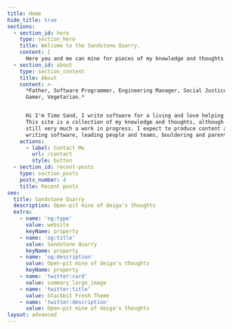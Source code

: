 ```yaml
---
title: Home
hide_title: true
sections:
  - section_id: hero
    type: section_hero
    title: Welcome to the Sandstone Quarry.
    content: |
      Here you and me can mine for pieces of my knowledge and thoughts.
  - section_id: about
    type: section_content
    title: About
    content: >-
      *Father, Software Programmer, Engineering Manager, Social Justice Warrior,
      Gamer, Vegetarian.*


      Hi I'm Timo Sand, I write software for a living and love helping people.
      This site is a collection of my knowledge and thoughts, although it is
      still very much a work in progress. I expect to produce content about
      writing software, leading people and teams, bouldering and parenthood
    actions:
      - label: Contact Me
        url: /contact
        style: button
  - section_id: recent-posts
    type: section_posts
    posts_number: 4
    title: Recent posts
seo:
  title: Sandstone Quarry
  description: Open-pit mine of deiga's thoughts
  extra:
    - name: 'og:type'
      value: website
      keyName: property
    - name: 'og:title'
      value: Sandstone Quarry
      keyName: property
    - name: 'og:description'
      value: Open-pit mine of deiga's thoughts
      keyName: property
    - name: 'twitter:card'
      value: summary_large_image
    - name: 'twitter:title'
      value: Stackbit Fresh Theme
    - name: 'twitter:description'
      value: Open-pit mine of deiga's thoughts
layout: advanced
---
```

